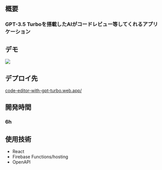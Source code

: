 ## 概要

### GPT-3.5 Turboを搭載したAIがコードレビュー等してくれるアプリケーション

## デモ

[![](https://img.youtube.com/vi/RY0uuKmd36c/0.jpg)](https://www.youtube.com/watch?v=RY0uuKmd36c)

## デプロイ先

[code-editor-with-gpt-turbo.web.app/](http://code-editor-with-gpt-turbo.web.app/)

## 開発時間

### 6h

## 使用技術

- React
- Firebase Functions/hosting
- OpenAPI